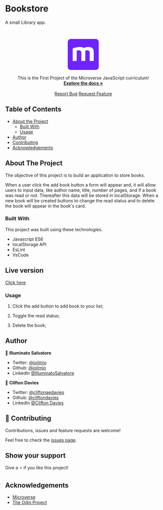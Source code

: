 # Bookstore
A small Library app.


<br />
<p align="center">
  <a href="https://github.com/ioilmio/bookstore">
    <img src="microverse-logo.webp" alt="Logo" width="100" height="100">
  </a>

  <p align="center">
    This is the First Project of the Microverse JavaScript curriculum!
    <br />
    <a href="https://github.com/ioilmio/bookstore"><strong>Explore the docs »</strong></a>
    <br />
    <br />
    <a href="https://github.com/ioilmio/bookstore/issues">Report Bug</a>
    <a href="https://github.com/ioilmio/bookstore/issues">Request Feature</a>
  </p>
</p>


## Table of Contents

* [About the Project](#about-the-project)
  * [Built With](#built-with)
  * [Usage](#usage)
* [Author](#author)
* [Contributing](#contributing)
* [Acknowledgements](#acknowledgements)

## About The Project

The objective of this project is to build an application to store books.

When a user click the add book button a form will appear and, it will allow users to input data, like author name, title, number of pages, and if a book was read or not. Thereafter this data will be stored in localStorage.
When a new book will be created buttons to change the read status and to delete the book will appear in the book's card.



### Built With
This project was built using these technologies.
* Javascript ES6
* localStorage API
* EsLint
* VsCode

## Live version 
  [Click here](https://lybrary.netlify.app)

### Usage

1. Click the add button to add book to your list;

2. Toggle the read status;

3. Delete the book;


## Author

👤 **Illuminato Salvatore** 
- Twitter: [@ioilmio](https://twitter.com/ioilmio) 
- Github: [@ioilmio](https://github.com/ioilmio) 
- LinkedIn [@IlluminatoSalvatore](https://www.linkedin.com/in/illuminato-salvatore/)


👤 **Clifton Davies** 
- Twitter: [@cliftonaedavies](https://twitter.com/cliftonaedavies) 
- Github: [@cliftondavies](https://github.com/cliftondavies) 
- LinkedIn [@Clifton Davies](https://www.linkedin.com/in/clifton-davies-mbcs)

## 🤝 Contributing

Contributions, issues and feature requests are welcome!

Feel free to check the [issues page](https://github.com/ioilmio/bookstore/issues).

## Show your support

Give a ⭐️ if you like this project!


## Acknowledgements
* [Microverse](https://www.microverse.org/)
* [The Odin Project](https://www.theodinproject.com/)

